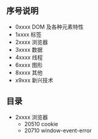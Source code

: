 ## 序号说明

- 0xxxx DOM 及各种元素特性
- 1xxxx 标签
- 2xxxx 浏览器
- 3xxxx 数据
- 4xxxx 线程
- 6xxxx 图形
- 8xxxx 其他
- x9xxx 新兴技术

## 目录

- 2xxxx 浏览器
  - 20510 cookie
  - 20710 window-event-error
